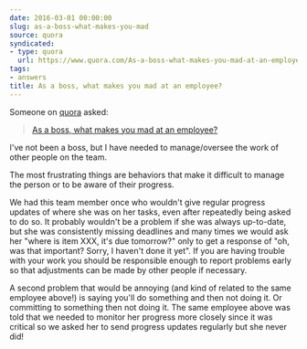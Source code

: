 ```yaml
---
date: 2016-03-01 00:00:00
slug: as-a-boss-what-makes-you-mad
source: quora
syndicated:
- type: quora
  url: https://www.quora.com/As-a-boss-what-makes-you-mad-at-an-employee/answer/Roy-Tang
tags:
- answers
title: As a boss, what makes you mad at an employee?
---
```


Someone on [quora](https://quora.com) asked:

> [As a boss, what makes you mad at an employee?](https://www.quora.com/As-a-boss-what-makes-you-mad-at-an-employee/answer/Roy-Tang)


I've not been a boss, but I have needed to manage/oversee the work of other people on the team.

The most frustrating things are behaviors that make it difficult to manage the person or to be aware of their progress. 

We had this team member once who wouldn't give regular progress updates of where she was on her tasks, even after repeatedly being asked to do so. It probably wouldn't be a problem if she was always up-to-date, but she was consistently missing deadlines and many times we would ask her "where is item XXX, it's due tomorrow?" only to get a response of "oh, was that important? Sorry, I haven't done it yet". If you are having trouble with your work you should be responsible enough to report problems early so that adjustments can be made by other people if necessary.

A second problem that would be annoying (and kind of related to the same employee above!) is saying you'll do something and then not doing it. Or committing to something then not doing it. The same employee above was told that we needed to monitor her progress more closely since it was critical so we asked her to send progress updates regularly but she never did!